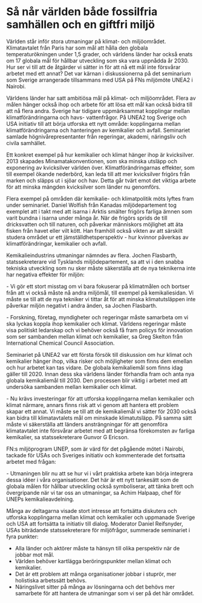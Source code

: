 # Så når världen både fossilfria samhällen och en giftfri miljö

Världen står inför stora utmaningar på klimat\- och miljöområdet. Klimatavtalet från Paris har som mål att hålla den globala temperaturökningen under 1,5 grader, och världens länder har också enats om 17 globala mål för hållbar utveckling som ska vara uppnådda år 2030\. Hur ser vi till att de åtgärder vi sätter in för att nå ett mål inte försvårar arbetet med ett annat? Det var kärnan i diskussionerna på det seminarium som Sverige arrangerade tillsammans med USA på FNs miljömöte UNEA2 i Nairobi.


Världens länder har satt ambitiösa mål på klimat\- och miljöområdet. Flera av målen hänger också ihop och arbete för att lösa ett mål kan också bidra till att nå flera andra. Sverige har tidigare uppmärksammat kopplingar mellan klimatförändringarna och havs\- vattenfrågor. På UNEA2 tog Sverige och USA initiativ till att börja utforska ett nytt område: kopplingarna mellan klimatförändringarna och hanteringen av kemikalier och avfall. Seminariet samlade högnivårepresentanter från regeringar, akademi, näringsliv och civila samhället.

Ett konkret exempel på hur kemikalier och klimat hänger ihop är kvicksilver. 2013 skapades Minamatakonventionen, som ska minska utsläpp och exponering av kvicksilver världen över. Klimatförändringarnas effekter, som till exempel ökande nederbörd, kan leda till att mer kvicksilver frigörs från marken och släpps ut i sjöar och hav. Detta går tvärt emot det viktiga arbete för att minska mängden kvicksilver som länder nu genomförs.

Flera exempel på områden där kemikalie\- och klimatpolitik möts lyftes fram under seminariet. Daniel Wolfish från Kanadas miljödepartement tog exemplet att i takt med att isarna i Arktis smälter frigörs farliga ämnen som varit bundna i isarna under många år. När de frigörs sprids de till dricksvatten och till naturen, och påverkar människors möjlighet att äta fisken från havet eller vilt kött. Han framhöll också vikten av att särskilt studera området ur ett jämställdhetsperspektiv \- hur kvinnor påverkas av klimatförändringar, kemikalier och avfall.

Kemikalieindustrins utmaningar nämndes av flera. Jochen Flasbarth, statssekreterare vid Tysklands miljödepartement, sa att vi i den snabba tekniska utveckling som nu sker måste säkerställa att de nya teknikerna inte har negativa effekter för miljön:

\- Vi gör ett stort misstag om vi bara fokuserar på klimatmålen och bortser från att vi också måste nå andra miljömål, till exempel på kemikaliesidan. Vi måste se till att de nya tekniker vi tittar åt för att minska klimatutsläppen inte påverkar miljön negativt i andra änden, sa Jochen Flasbarth.

\- Forskning, företag, myndigheter och regeringar måste
samarbeta om vi ska lyckas koppla ihop kemikalier och klimat. Världens regeringar måste visa politiskt ledarskap och vi behöver också få fram policys för innovation som ser sambanden mellan klimat och kemikalier, sa Greg Skelton från International Chemical Council Association.

Seminariet på UNEA2 var ett första försök till diskussion om hur klimat och kemikalier hänger ihop, vilka risker och möjligheter som finns dem emellan och hur arbetet kan tas vidare. De globala kemikaliemål som finns idag gäller till 2020\. Innan dess ska världens länder förhandla fram och anta nya globala kemikaliemål till 2030\. Den processen blir viktig i arbetet med att undersöka sambanden mellan kemikalier och klimat.

\- Nu krävs investeringar för att utforska kopplingarna mellan kemikalier och klimat närmare, annars finns risk att vi genom att hantera ett problem skapar ett annat. Vi måste se till att de kemikaliemål vi sätter för 2030 också kan bidra till klimatavtalets mål om minskade klimatutsläpp. På samma sätt måste vi säkerställa att länders ansträngningar för att genomföra klimatavtalet inte försvårar arbetet med att begränsa förekomsten av farliga kemikalier, sa statssekreterare Gunvor G Ericson.

FN:s miljöprogram UNEP, som är värd för det pågående mötet i Nairobi, tackade för USAs och Sveriges initiativ och kommenterade det fortsatta arbetet med frågan:

\- Utmaningen blir nu att se hur vi i vårt praktiska arbete kan börja integrera dessa idéer i våra organisationer. Det här är ett nytt tankesätt som de globala målen för hållbar utveckling också symboliserar, att tänka brett och övergripande när vi tar oss an utmaningar, sa Achim Halpaap, chef för UNEPs kemikalieavdelning.

Många av deltagarna visade stort intresse att fortsätta diskutera och utforska kopplingarna mellan klimat och kemikalier och uppmanade Sverige och USA att fortsätta ta initiativ till dialog. Moderator Daniel Reifsnyder, USAs biträdande statssekreterare för miljöfrågor, summerade seminariet i fyra punkter:

* Alla länder och aktörer måste ta hänsyn till olika perspektiv när de jobbar mot mål.
* Världen behöver kartlägga beröringspunkter mellan klimat och kemikalier.
* Det är ett problem att många organisationer jobbar i stuprör, mer holistiska arbetssätt behövs.
* Näringslivet sitter på många av lösningarna och det behövs mer samarbete för att hantera de utmaningar som vi ser på det här området.
